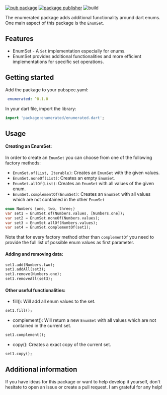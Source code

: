 [![pub package](https://img.shields.io/pub/v/enumerated.svg)](https://pub.dev/packages/enumerated)
[![package publisher](https://img.shields.io/pub/publisher/enumerated.svg)](https://pub.dev/packages/enumerated)
![build](https://github.com/Dimibe/enumerated/actions/workflows/dart.yml/badge.svg??branch=main)

The enumerated package adds additional functionality around dart enums. 
One main aspect of this package is the `EnumSet`.  

## Features

* EnumSet - A `Set` implementation especially for enums. 
* EnumSet provides additional functionalities and more efficient implementations for specific set operations. 

## Getting started

Add the package to your pubspec.yaml:

```yaml
 enumerated: ^0.1.0
 ```
 
 In your dart file, import the library:

 ```Dart
import 'package:enumerated/enumerated.dart';
 ``` 

## Usage

#### Creating an EnumSet: 

In order to create an `EnumSet` you can choose from one of the following factory methods:
* `EnumSet.of(List, Iterable)`: Creates an `EnumSet` with the given values.  
* `EnumSet.noneOf(List)`: Creates an empty `EnumSet`.  
* `EnumSet.allOf(List)`:  Creates an `EnumSet` with all values of the given enum.
* `EnumSet.complementOf(EnumSet)`:  Creates an `EnumSet` with all values which are not contained in the other `EnumSet`

```dart
enum Numbers {one, two, three;}
var set1 = EnumSet.of(Numbers.values, [Numbers.one]);
var set2 = EnumSet.noneOf(Numbers.values);
var set3 = EnumSet.allOf(Numbers.values);
var set4 = EnumSet.complementOf(set1);
```

Note that for every factory method other than `complementOf` you need to provide the full list of possible enum values as first parameter. 

#### Adding and removing data:

```dart
set1.add(Numbers.two);
set1.addAll(set3);
set1.remove(Numbers.one);
set1.removeAll(set3);
```

#### Other useful functionalities: 

* fill(): Will add all enum values to the set. 

```dart
set1.fill();
```

* complement(): Will return a new `EnumSet` with all values which are not contained in the current set. 

```dart
set1.complement();
```

* copy(): Creates a exact copy of the current set. 

```dart
set1.copy();
```


## Additional information

If you have ideas for this package or want to help develop it yourself, 
don't hesitate to open an issue or create a pull request. I am grateful for any help!
